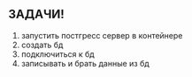 ## ЗАДАЧИ!

1. запустить постгресс сервер в контейнере
2. создать бд
3. подключиться к бд
4. записывать и брать данные из бд